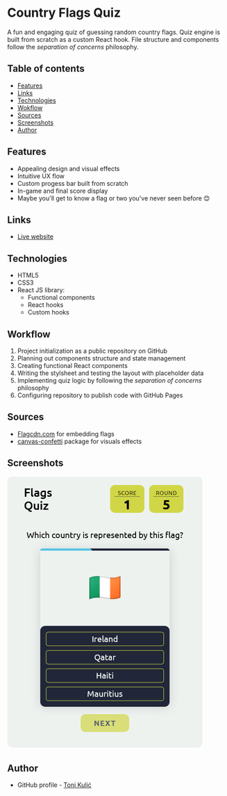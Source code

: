 # Country Flags Quiz

A fun and engaging quiz of guessing random country flags. Quiz engine is built from scratch as a custom React hook. File structure and components follow the _separation of concerns_ philosophy.

## Table of contents

-   [Features](#features)
-   [Links](#links)
-   [Technologies](#technologies)
-   [Wokflow](#workflow)
-   [Sources](#sources)
-   [Screenshots](#screenshots)
-   [Author](#author)

## Features

-   Appealing design and visual effects
-   Intuitive UX flow
-   Custom progess bar built from scratch
-   In-game and final score display
-   Maybe you'll get to know a flag or two you've never seen before 😊

## Links

-   [Live website](https://tkulic.github.io/react-flags-quiz/)

## Technologies

-   HTML5
-   CSS3
-   React JS library:
    -   Functional components
    -   React hooks
    -   Custom hooks

## Workflow

1. Project initialization as a public repository on GitHub
2. Planning out components structure and state management
3. Creating functional React components
4. Writing the stylsheet and testing the layout with placeholder data
5. Implementing quiz logic by following the _separation of concerns_ philosophy
6. Configuring repository to publish code with GitHub Pages

## Sources

-   [Flagcdn.com](https://flagcdn.com/) for embedding flags
-   [canvas-confetti](https://www.npmjs.com/package/canvas-confetti) package for visuals effects

## Screenshots

![Desktop layout](./screenshots/Screenshot.png)

## Author

-   GitHub profile - [Toni Kulić](https://github.com/tkulic)
